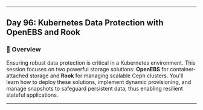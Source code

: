 ﻿---

## Day 96: Kubernetes Data Protection with OpenEBS and Rook

### 📘 Overview

Ensuring robust data protection is critical in a Kubernetes environment. This session focuses on two powerful storage solutions: **OpenEBS** for container-attached storage and **Rook** for managing scalable Ceph clusters. You'll learn how to deploy these solutions, implement dynamic provisioning, and manage snapshots to safeguard persistent data, thus enabling resilient stateful applications.

---